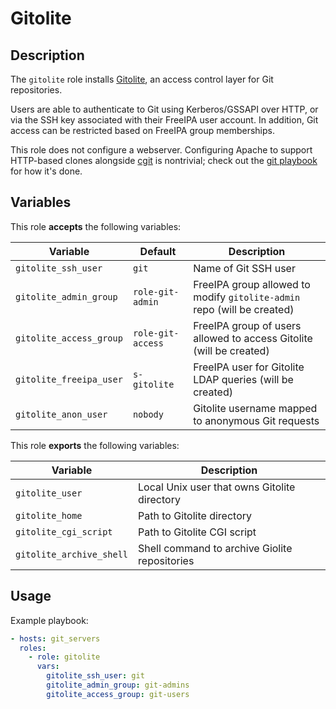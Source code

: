 Gitolite
========

Description
-----------

The `gitolite` role installs [Gitolite](https://gitolite.com/gitolite/index.html),
an access control layer for Git repositories.

Users are able to authenticate to Git using Kerberos/GSSAPI over HTTP, or via
the SSH key associated with their FreeIPA user account. In addition, Git access
can be restricted based on FreeIPA group memberships.

This role does not configure a webserver. Configuring Apache to support
HTTP-based clones alongside [cgit](../cgit/) is nontrivial; check out the
[git playbook](../../playbooks/git.yml) for how it's done.


Variables
---------

This role **accepts** the following variables:

Variable                | Default           | Description
------------------------|-------------------|------------
`gitolite_ssh_user`     | `git`             | Name of Git SSH user
`gitolite_admin_group`  | `role-git-admin`  | FreeIPA group allowed to modify `gitolite-admin` repo (will be created)
`gitolite_access_group` | `role-git-access` | FreeIPA group of users allowed to access Gitolite (will be created)
`gitolite_freeipa_user` | `s-gitolite`      | FreeIPA user for Gitolite LDAP queries (will be created)
`gitolite_anon_user`    | `nobody`          | Gitolite username mapped to anonymous Git requests

This role **exports** the following variables:

Variable                 | Description
-------------------------|------------
`gitolite_user`          | Local Unix user that owns Gitolite directory
`gitolite_home`          | Path to Gitolite directory
`gitolite_cgi_script`    | Path to Gitolite CGI script
`gitolite_archive_shell` | Shell command to archive Giolite repositories

Usage
-----

Example playbook:

````yaml
- hosts: git_servers
  roles:
    - role: gitolite
      vars:
        gitolite_ssh_user: git
        gitolite_admin_group: git-admins
        gitolite_access_group: git-users
````
